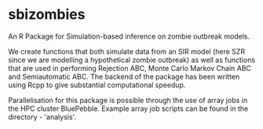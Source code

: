 # sbizombies
An R Package for Simulation-based inference on zombie outbreak models.


We create functions that both simulate data from an SIR model (here SZR since we are modelling a hypothetical zombie outbreak) 
                    as well as functions that are used in performing Rejection ABC, Monte Carlo Markov Chain ABC and Semiautomatic ABC. 
                    The backend of the package has been written using Rcpp to give substantial computational speedup.

Parallelisation for this package is possible through the use of array jobs in the HPC cluster BluePebble. Example array job scripts can be found in the directory - 'analysis'.
